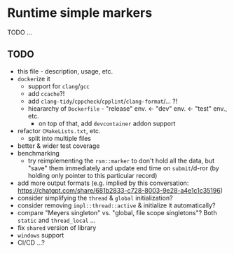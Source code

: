# Runtime simple markers

TODO ...

## TODO

* this file - description, usage, etc.
* `docker`ize it
  * support for `clang`/`gcc`
  * add `ccache`?!
  * add `clang-tidy`/`cppcheck`/`cpplint`/`clang-format`/... ?!
  * hieararchy of `Dockerfile` - "release" env. <- "dev" env. <- "test" env., etc.
    * on top of that, add `devcontainer` addon support
* refactor `CMakeLists.txt`, etc.
  * split into multiple files
* better & wider test coverage
* benchmarking
  * try reimplementing the `rsm::marker` to don't hold all the data, but "save" them immediately and update end time on `submit`/d-ror (by holding only pointer to this particular record)
* add more output formats (e.g. implied by this conversation: <https://chatgpt.com/share/681b2833-c728-8003-9e28-a4e1c1c35196>)
* consider simplifying the `thread` & `global` initialization?
* consider removing `impl::thread::active` & initialize it automatically?
* compare "Meyers singleton" vs. "global, file scope singletons"? Both `static` and `thread_local` ...
* fix `shared` version of library
* `windows` support
* CI/CD ...?

